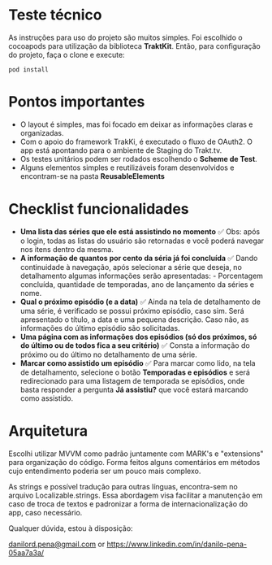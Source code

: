 # Teste técnico

As instruções para uso do projeto são muitos simples. Foi escolhido o cocoapods para utilização da biblioteca **TraktKit**. Então, para configuração do projeto, faça o clone e execute:

`pod install`

# Pontos importantes

  - O layout é simples, mas foi focado em deixar as informações claras e organizadas.
  - Com o apoio do framework TrakKi, é executado o fluxo de OAuth2. O app está apontando para o ambiente de Staging do Trakt.tv.
  - Os testes unitários podem ser rodados escolhendo o **Scheme de Test**.
  - Alguns elementos simples e reutilizáveis foram desenvolvidos e encontram-se na pasta **ReusableElements**
  
# Checklist funcionalidades

  - **Uma lista das séries que ele está assistindo no momento** ✅
        Obs: após o login, todas as listas do usuário são retornadas e você poderá navegar nos itens dentro da mesma.
  - **A informação de quantos por cento da séria já foi concluída** ✅
        Dando continuidade à navegação, após selecionar a série que deseja, no detalhamento algumas informações serão apresentadas:
            - Porcentagem concluída, quantidade de temporadas, ano de lançamento da séries e nome.
  - **Qual o próximo episódio (e a data)** ✅
        Ainda na tela de detalhamento de uma série, é verificado se possui próximo episódio, caso sim. Será apresentado o título, a data e uma pequena descrição. Caso não, as informações do último episódio são solicitadas.
  - **Uma página com as informações dos episódios (só dos próximos, só do último ou de todos fica a seu critério)** ✅
        Consta a informação do próximo ou do último no detalhamento de uma série.
  - **Marcar como assistido um episódio** ✅
        Para marcar como lido, na tela de detalhamento, selecione o botão **Temporadas e episódios** e será redirecionado para uma listagem de temporada se episódios, onde basta responder a pergunta **Já assistiu?** que você estará marcando como assistido.

# Arquitetura

Escolhi utilizar MVVM como padrão juntamente com MARK's e "extensions" para organização do código. Forma feitos alguns comentários em métodos cujo entendimento poderia ser um pouco mais complexo. 

As strings e possível tradução para outras línguas, encontra-sem no arquivo Localizable.strings. Essa abordagem visa facilitar a manutenção em caso de troca de textos e padronizar a forma de internacionalização do app, caso necessário.

Qualquer dúvida, estou à disposição:

danilord.pena@gmail.com  or
https://www.linkedin.com/in/danilo-pena-05aa7a3a/
